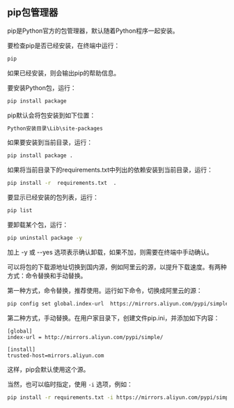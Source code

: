 
 ##   pip包管理器

pip是Python官方的包管理器，默认随着Python程序一起安装。

要检查pip是否已经安装，在终端中运行：

```sh
pip
```

如果已经安装，则会输出pip的帮助信息。

要安装Python包，运行：

```sh
pip install package
```

pip默认会将包安装到如下位置：

```sh
Python安装目录\Lib\site-packages
```

如果要安装到当前目录，运行：

```sh
pip install package .
```

如果将当前目录下的requirements.txt中列出的依赖安装到当前目录，运行：

```sh
pip install -r  requirements.txt  .
```

要显示已经安装的包列表，运行：

```sh
pip list
```

要卸载某个包，运行：

```sh
pip uninstall package -y
```

加上 -y 或 --yes 选项表示确认卸载，如果不加，则需要在终端中手动确认。

可以将包的下载源地址切换到国内源，例如阿里云的源，以提升下载速度。有两种方式：命令替换和手动替换。

第一种方式，命令替换，推荐使用。运行如下命令，切换成阿里云的源：

```sh
pip config set global.index-url  https://mirrors.aliyun.com/pypi/simple
```

第二种方式，手动替换。在用户家目录下，创建文件pip.ini，并添加如下内容：

```
[global]
index-url = http://mirrors.aliyun.com/pypi/simple/

[install]
trusted-host=mirrors.aliyun.com
```

这样，pip会默认使用这个源。

当然，也可以临时指定，使用 ` -i ` 选项，例如：

```sh
pip install -r requirements.txt -i https://mirrors.aliyun.com/pypi/simple
```


